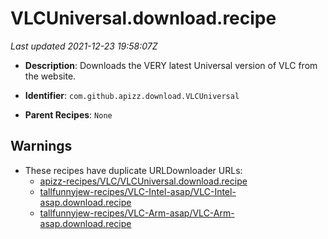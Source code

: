 # VLCUniversal.download.recipe

_Last updated 2021-12-23 19:58:07Z_

- **Description**: Downloads the VERY latest Universal version of VLC from the website.

- **Identifier**: `com.github.apizz.download.VLCUniversal`

- **Parent Recipes**: `None`

## Warnings

- These recipes have duplicate URLDownloader URLs:
    - [apizz-recipes/VLC/VLCUniversal.download.recipe](/autopkg-dupe-tracker/apizz-recipes/VLC/VLCUniversal.download.recipe)
    - [tallfunnyjew-recipes/VLC-Intel-asap/VLC-Intel-asap.download.recipe](/autopkg-dupe-tracker/tallfunnyjew-recipes/VLC-Intel-asap/VLC-Intel-asap.download.recipe)
    - [tallfunnyjew-recipes/VLC-Arm-asap/VLC-Arm-asap.download.recipe](/autopkg-dupe-tracker/tallfunnyjew-recipes/VLC-Arm-asap/VLC-Arm-asap.download.recipe)